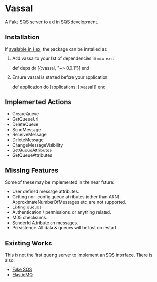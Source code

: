 # Vassal

A Fake SQS server to aid in SQS development.

## Installation

If [available in Hex](https://hex.pm/docs/publish), the package can be installed as:

  1. Add vassal to your list of dependencies in `mix.exs`:

        def deps do
          [{:vassal, "~> 0.0.1"}]
        end

  2. Ensure vassal is started before your application:

        def application do
          [applications: [:vassal]]
        end

## Implemented Actions

- CreateQueue
- GetQueueUrl
- DeleteQueue
- SendMessage
- ReceiveMessage
- DeleteMessage
- ChangeMessageVisibility
- SetQueueAttributes
- GetQueueAttributes

## Missing Features

Some of these may be implemented in the near future:

- User defined message attributes.
- Getting non-config queue attributes (other than ARN).
  ApproximateNumberOfMessages etc. are not supported.
- Listing queues
- Authentication / permissions, or anything related.
- MD5 checksums.
- SenderId Attribute on messages.
- Persistence.  All data & queues will be lost on restart.

## Existing Works

This is not the first queing server to implement an SQS interface.  There is
also:

- [Fake SQS](https://github.com/iain/fake_sqs)
- [ElasticMQ](https://github.com/adamw/elasticmq)
